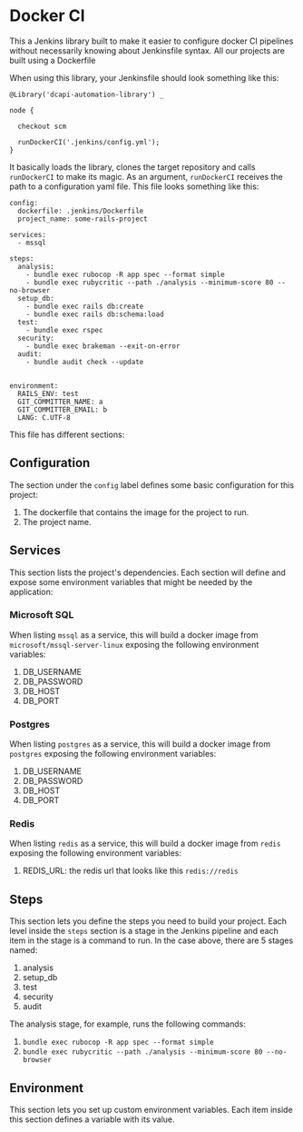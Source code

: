 # Docker CI

This a Jenkins library built to make it easier to configure docker CI pipelines without necessarily knowing about Jenkinsfile syntax.
All our projects are built using a Dockerfile

When using this library, your Jenkinsfile should look something like this:

```
@Library('dcapi-automation-library') _

node {

  checkout scm

  runDockerCI('.jenkins/config.yml');
}
```

It basically loads the library, clones the target repository and calls `runDockerCI` to make its magic.
As an argument, `runDockerCI` receives the path to a configuration yaml file.
This file looks something like this:

```
config:
  dockerfile: .jenkins/Dockerfile
  project_name: some-rails-project

services:
  - mssql

steps:
  analysis:
    - bundle exec rubocop -R app spec --format simple
    - bundle exec rubycritic --path ./analysis --minimum-score 80 --no-browser
  setup_db:
    - bundle exec rails db:create
    - bundle exec rails db:schema:load
  test:
    - bundle exec rspec
  security:
    - bundle exec brakeman --exit-on-error
  audit:
    - bundle audit check --update


environment:
  RAILS_ENV: test
  GIT_COMMITTER_NAME: a
  GIT_COMMITTER_EMAIL: b
  LANG: C.UTF-8
```

This file has different sections:

## Configuration

The section under the `config` label defines some basic configuration for this project:
1. The dockerfile that contains the image for the project to run.
2. The project name.

## Services

This section lists the project's dependencies. Each section will define and expose some environment variables that might be needed by the application:

### Microsoft SQL

When listing `mssql` as a service, this will build a docker image from `microsoft/mssql-server-linux` exposing the following environment variables:

1. DB_USERNAME
2. DB_PASSWORD
3. DB_HOST
4. DB_PORT

### Postgres

When listing `postgres` as a service, this will build a docker image from `postgres` exposing the following environment variables:

1. DB_USERNAME
2. DB_PASSWORD
3. DB_HOST
4. DB_PORT

### Redis

When listing `redis` as a service, this will build a docker image from `redis` exposing the following environment variables:

1. REDIS_URL: the redis url that looks like this `redis://redis`

## Steps

This section lets you define the steps you need to build your project. Each level inside the `steps` section is a stage in the Jenkins pipeline and each item in the stage is a command to run. In the case above, there are 5 stages named:

1. analysis
2. setup_db
3. test
4. security
5. audit


The analysis stage, for example, runs the following commands:

1. `bundle exec rubocop -R app spec --format simple`
2. `bundle exec rubycritic --path ./analysis --minimum-score 80 --no-browser`


## Environment

This section lets you set up custom environment variables. Each item inside this section defines a variable with its value.

